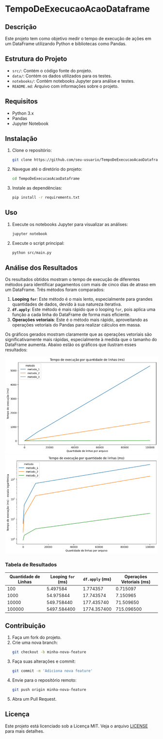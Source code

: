 # TempoDeExecucaoAcaoDataframe

## Descrição
Este projeto tem como objetivo medir o tempo de execução de ações em um DataFrame utilizando Python e bibliotecas como Pandas.

## Estrutura do Projeto
- `src/`: Contém o código fonte do projeto.
- `data/`: Contém os dados utilizados para os testes.
- `notebooks/`: Contém notebooks Jupyter para análise e testes.
- `README.md`: Arquivo com informações sobre o projeto.

## Requisitos
- Python 3.x
- Pandas
- Jupyter Notebook

## Instalação
1. Clone o repositório:
    ```bash
    git clone https://github.com/seu-usuario/TempoDeExecucaoAcaoDataframe.git
    ```
2. Navegue até o diretório do projeto:
    ```bash
    cd TempoDeExecucaoAcaoDataframe
    ```
3. Instale as dependências:
    ```bash
    pip install -r requirements.txt
    ```

## Uso
1. Execute os notebooks Jupyter para visualizar as análises:
    ```bash
    jupyter notebook
    ```
2. Execute o script principal:
    ```bash
    python src/main.py
    ```

## Análise dos Resultados
Os resultados obtidos mostram o tempo de execução de diferentes métodos para identificar pagamentos com mais de cinco dias de atraso em um DataFrame. Três métodos foram comparados:

1. **Looping `for`**: Este método é o mais lento, especialmente para grandes quantidades de dados, devido à sua natureza iterativa.
2. **`df.apply`**: Este método é mais rápido que o looping `for`, pois aplica uma função a cada linha do DataFrame de forma mais eficiente.
3. **Operações vetoriais**: Este é o método mais rápido, aproveitando as operações vetoriais do Pandas para realizar cálculos em massa.

Os gráficos gerados mostram claramente que as operações vetoriais são significativamente mais rápidas, especialmente à medida que o tamanho do DataFrame aumenta. Abaixo estão os gráficos que ilustram esses resultados:

![Gráfico de Tempo de Execução](source/grafico_tempo_por_metodo.png)
![Gráfico de Tempo de Execução (Escala Logarítmica)](source/grafico_log_tempo_por_metodo.png)

### Tabela de Resultados

| Quantidade de Linhas | Looping `for` (ms) | `df.apply` (ms) | Operações Vetoriais (ms) |
|----------------------|--------------------|-----------------|--------------------------|
| 100                  | 5.497584           | 1.774357        | 0.715097                 |
| 1000                 | 54.975844          | 17.743574       | 7.150965                 |
| 10000                | 549.758440         | 177.435740      | 71.509650                |
| 100000               | 5497.584400        | 1774.357400     | 715.096500               |

## Contribuição
1. Faça um fork do projeto.
2. Crie uma nova branch:
    ```bash
    git checkout -b minha-nova-feature
    ```
3. Faça suas alterações e commit:
    ```bash
    git commit -m 'Adiciona nova feature'
    ```
4. Envie para o repositório remoto:
    ```bash
    git push origin minha-nova-feature
    ```
5. Abra um Pull Request.

## Licença
Este projeto está licenciado sob a Licença MIT. Veja o arquivo [LICENSE](LICENSE) para mais detalhes.
